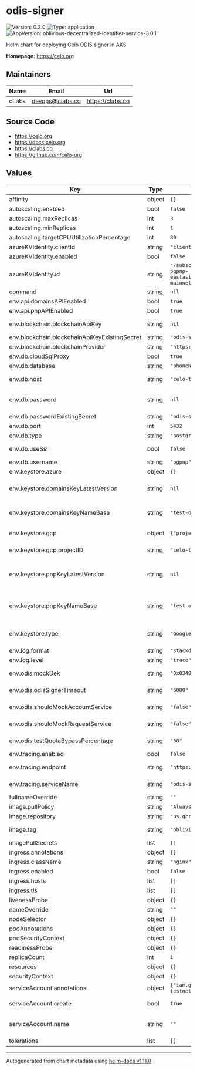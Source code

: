 # odis-signer

![Version: 0.2.0](https://img.shields.io/badge/Version-0.2.0-informational?style=flat-square) ![Type: application](https://img.shields.io/badge/Type-application-informational?style=flat-square) ![AppVersion: oblivious-decentralized-identifier-service-3.0.1](https://img.shields.io/badge/AppVersion-oblivious--decentralized--identifier--service--3.0.1-informational?style=flat-square)

Helm chart for deploying Celo ODIS signer in AKS

**Homepage:** <https://celo.org>

## Maintainers

| Name | Email | Url |
| ---- | ------ | --- |
| cLabs | <devops@clabs.co> | <https://clabs.co> |

## Source Code

* <https://celo.org>
* <https://docs.celo.org>
* <https://clabs.co>
* <https://github.com/celo-org>

## Values

| Key | Type | Default | Description |
|-----|------|---------|-------------|
| affinity | object | `{}` | Kubernetes pod affinity |
| autoscaling.enabled | bool | `false` | Enable autoscaling |
| autoscaling.maxReplicas | int | `3` | Maximum replicas |
| autoscaling.minReplicas | int | `1` | Minimum replicas |
| autoscaling.targetCPUUtilizationPercentage | int | `80` | CPU target utilization |
| azureKVIdentity.clientId | string | `"clientid"` | Azure aadpodidentity clientId |
| azureKVIdentity.enabled | bool | `false` | Enable Azure aadpodidentity. |
| azureKVIdentity.id | string | `"/subscriptions/7a6f5f20-bd43-4267-8c35-a734efca140c/resourcegroups/mainnet-pgpnp-eastasia/providers/Microsoft.ManagedIdentity/userAssignedIdentities/ODISSIGNERID-mainnet-pgpnp-eastasia-AZURE_ODIS_EASTASIA_A"` | Azure aadpodidentity identity id |
| command | string | `nil` | Optional command to execute |
| env.api.domainsAPIEnabled | bool | `true` | Env. Var DOMAINS_API_ENABLED. |
| env.api.pnpAPIEnabled | bool | `true` | Env. Var PHONE_NUMBER_PRIVACY_API_ENABLED. |
| env.blockchain.blockchainApiKey | string | `nil` | Env. Var BLOCKCHAIN_API_KEY. Won't be used if blockchainApiKeyExistingSecret is defined. |
| env.blockchain.blockchainApiKeyExistingSecret | string | `"odis-signer-forno-key"` | Existing secret for forno API key. |
| env.blockchain.blockchainProvider | string | `"https://alfajores-forno.celo-testnet.org"` | Env. Var BLOCKCHAIN_PROVIDER. |
| env.db.cloudSqlProxy | bool | `true` | Enable Cloud SQL proxy for GCP |
| env.db.database | string | `"phoneNumberPrivacy"` | Env. Var DB_DATABASE. |
| env.db.host | string | `"celo-testnet:us-central1:staging-pgpnp-centralus"` | Env. Var DB_HOST. If cloudSqlProxy is enabled, will be converted to 127.0.0.1 for odis-signer container |
| env.db.password | string | `nil` | Database password. If set, it creates a secret and env. var DB_PASSWORD referencing that secret. Won't be used if passwordExistingSecret is defined. |
| env.db.passwordExistingSecret | string | `"odis-signer-db-password"` | Existing secret for DB password. |
| env.db.port | int | `5432` | Env. Var DB_PORT. |
| env.db.type | string | `"postgres"` | Env. Var DB_TYPE. |
| env.db.useSsl | bool | `false` | Env. Var DB_USE_SSL. If cloudSqlProxy is enabled, this must be false. |
| env.db.username | string | `"pgpnp"` | Env. Var DB_USERNAME. |
| env.keystore.azure | object | `{}` |  |
| env.keystore.domainsKeyLatestVersion | string | `nil` | Env. Var DOMAINS_LATEST_KEY_VERSION. For GCP, this is the secret version. If not set, it won't be added to the deployment. |
| env.keystore.domainsKeyNameBase | string | `"test-odis-signer-domains0-1"` | Env. Var DOMAINS_KEY_NAME_BASE. For GCP, this is the secret name. If not set, it won't be added to the deployment. |
| env.keystore.gcp | object | `{"projectID":"celo-testnet"}` | Env. Var KEYSTORE_AZURE_SECRET_NAME. secretName: secret-name |
| env.keystore.gcp.projectID | string | `"celo-testnet"` | Env. Var. KEYSTORE_GOOGLE_PROJECT_ID. If not set, it won't be added to the deployment. |
| env.keystore.pnpKeyLatestVersion | string | `nil` | Env. Var PHONE_NUMBER_PRIVACY_LATEST_KEY_VERSION. For GCP, this is the secret version. If not set, it won't be added to the deployment. |
| env.keystore.pnpKeyNameBase | string | `"test-odis-signer-phoneNumberPrivacy0-1"` | Env. Var PHONE_NUMBER_PRIVACY_KEY_NAME_BASE. For GCP, this is the secret name. If not set, it won't be added to the deployment. |
| env.keystore.type | string | `"GoogleSecretManager"` | Env. Var KEYSTORE_TYPE. Options are "GoogleSecretManager" (GCP) or "AzureKeyVault" (Azure) |
| env.log.format | string | `"stackdriver"` | Env. Var LOG_FORMAT. |
| env.log.level | string | `"trace"` | Env. Var LOG_LEVEL. |
| env.odis.mockDek | string | `"0x034846bc781cacdafc66f3a77aa9fc3c56a9dadcd683c72be3c446fee8da041070"` | Env. Var MOCK_DEK. If not set, it won't be added to the deployment. |
| env.odis.odisSignerTimeout | string | `"6000"` | Env. Var ODIS_SIGNER_TIMEOUT. If not set, it won't be added to the deployment. |
| env.odis.shouldMockAccountService | string | `"false"` | Env. Var SHOULD_MOCK_ACCOUNT_SERVICE. If not set, it won't be added to the deployment. |
| env.odis.shouldMockRequestService | string | `"false"` | Env. Var SHOULD_MOCK_REQUEST_SERVICE. If not set, it won't be added to the deployment. |
| env.odis.testQuotaBypassPercentage | string | `"50"` | Env. Var TEST_QUOTA_BYPASS_PERCENTAGE. If not set, it won't be added to the deployment. |
| env.tracing.enabled | bool | `false` | Enable tracing |
| env.tracing.endpoint | string | `"https://<GRAFANA_AGENT_URL>/api/traces"` | Env. Var TRACER_ENDPOINT. If enabled is false, will not be added to the deployment. |
| env.tracing.serviceName | string | `"odis-signer-env-cluster"` | Env. Var TRACING_SERVICE_NAME. If enabled is false, will not be added to the deployment. |
| fullnameOverride | string | `""` | Chart full name override |
| image.pullPolicy | string | `"Always"` | Image pullpolicy |
| image.repository | string | `"us.gcr.io/celo-testnet/celo-monorepo"` | Image repository |
| image.tag | string | `"oblivious-decentralized-identifier-service-3.0.1"` | Image tag Overrides the image tag whose default is the chart appVersion. |
| imagePullSecrets | list | `[]` | Image pull secrets |
| ingress.annotations | object | `{}` | Ingress annotations |
| ingress.className | string | `"nginx"` | Ingress class name |
| ingress.enabled | bool | `false` | Enable ingress resource |
| ingress.hosts | list | `[]` | Ingress hostnames |
| ingress.tls | list | `[]` | Ingress TLS configuration |
| livenessProbe | object | `{}` | Liveness probe configuration |
| nameOverride | string | `""` | Chart name override |
| nodeSelector | object | `{}` | Kubernetes node selector |
| podAnnotations | object | `{}` | Custom pod annotations |
| podSecurityContext | object | `{}` | Custom pod security context |
| readinessProbe | object | `{}` | Readiness probe configuration |
| replicaCount | int | `1` | Number of deployment replicas |
| resources | object | `{}` | Container resources |
| securityContext | object | `{}` | Custom container security context |
| serviceAccount.annotations | object | `{"iam.gke.io/gcp-service-account":"odis-signer0-staging@celo-testnet.iam.gserviceaccount.com"}` | Annotations to add to the service account |
| serviceAccount.create | bool | `true` | Specifies whether a service account should be created |
| serviceAccount.name | string | `""` | The name of the service account to use. If not set and create is true, a name is generated using the fullname template |
| tolerations | list | `[]` | Kubernetes tolerations |

----------------------------------------------
Autogenerated from chart metadata using [helm-docs v1.11.0](https://github.com/norwoodj/helm-docs/releases/v1.11.0)
